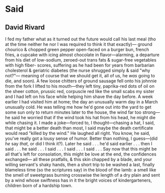 # Said
## David Rivard
I fed my father what
as it turned out the future
would call his last meal
(tho at the time neither
he nor I was required to
think it that exactly)—
ground chourico & chopped
green pepper open-faced
on a burger bun, french fries,
a cupcake with icing almost
chocolate in flavor—alarming,
a departure from his diet
of low-sodium, zeroed-out
trans fats & sugar-free
vegetables with high fiber-
scores, suffering as he had
been for years from barbarian
cholesterol & geriatric
diabetes (the nurse shrugged
simply & said "why not?"—
meaning of course that
we should get it, all of us,
he _was_ going to die,
and soon). A few loose
chitters of ground sausage
fell onto his johnnie
from the fork I lifted
to his mouth—they left
tiny, paprika-red dots
of oil on the sheer cotton,
prussic red, corpuscle red
like the small scabs my sister
and I had left on his face
while helping him shave
the day before. A week earlier
I had visited him at home;
the day an unusually warm
day in a March unusually
cold. He was telling me how
he'd gone out into the yard
to get some sun only to return
minutes later to the house,
the wind far too strong—
he said he worried that
if the wind took his hat
from his head, he might
die while chasing it.
I made a joke—forced to,
I thought—chasing a hat,
I said, that might be
a better death than most,
I said maybe the death
certificate would read "killed
by the wind." He laughed
all right. You know, he said,
you've really got a lousy
sense of humor. Better than
nothing, I guess—(did _he_
say _that,_ or did I think
it?). Later he said . . . he'd said
earlier . . . then I said . . . he
said . . . I said . . . I said . . .
I said . . . Say now that
this might be all that's left
for consolation, this
might be love at the end,
the confidences exchanged—
all these pratfalls,  & this
skin chapped by a blade,
and your willing servant's
shaky hands, then a short
trip to be washed a last,
finally blameless time
(so the scriptures say)
in the blood of the lamb:
a smell like the smell of
sweetgrass burning crosswise
the length of a dry plain
and sent by a wind whose
swiftness has in it the bright
voices of kindergarteners, children
born of a hardship town.